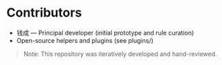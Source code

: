 # Contributors

- 钱成 — Principal developer (initial prototype and rule curation)
- Open-source helpers and plugins (see plugins/)

> Note: This repository was iteratively developed and hand-reviewed.
